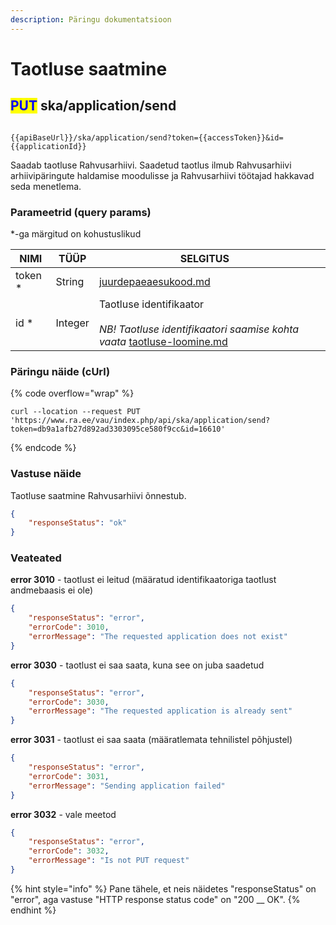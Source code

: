```yaml
---
description: Päringu dokumentatsioon
---
```


# Taotluse saatmine

## <mark style="color:blue;">PUT</mark> ska/application/send

```

{{apiBaseUrl}}/ska/application/send?token={{accessToken}}&id={{applicationId}}
```

Saadab taotluse Rahvusarhiivi. Saadetud taotlus ilmub Rahvusarhiivi arhiivipäringute haldamise moodulisse ja Rahvusarhiivi töötajad hakkavad seda menetlema.

### Parameetrid (query params)

\*-ga märgitud on kohustuslikud

<table><thead><tr><th>NIMI</th><th>TÜÜP</th><th>SELGITUS</th><th data-hidden></th></tr></thead><tbody><tr><td>token *</td><td>String</td><td><a data-mention href="../../juurdepaeaesukood.md">juurdepaeaesukood.md</a></td><td></td></tr><tr><td>id *</td><td>Integer</td><td>Taotluse identifikaator<br><br><em>NB! Taotluse identifikaatori saamise kohta vaata</em> <a data-mention href="taotluse-loomine.md">taotluse-loomine.md</a><em></em></td><td></td></tr></tbody></table>

### Päringu näide (cUrl)

{% code overflow="wrap" %}
```shell
curl --location --request PUT 'https://www.ra.ee/vau/index.php/api/ska/application/send?token=db9a1afb27d892ad3303095ce580f9cc&id=16610'
```
{% endcode %}

### Vastuse näide

Taotluse saatmine Rahvusarhiivi õnnestub.

```json
{
    "responseStatus": "ok"
}
```

### Veateated

**error 3010** - taotlust ei leitud (määratud identifikaatoriga taotlust andmebaasis ei ole)

```json
{
    "responseStatus": "error",
    "errorCode": 3010,
    "errorMessage": "The requested application does not exist"
}
```

**error 3030** - taotlust ei saa saata, kuna see on juba saadetud

```json
{
    "responseStatus": "error",
    "errorCode": 3030,
    "errorMessage": "The requested application is already sent"
}
```

**error 3031** - taotlust ei saa saata (määratlemata tehnilistel põhjustel)

```json
{
    "responseStatus": "error",
    "errorCode": 3031,
    "errorMessage": "Sending application failed"
}
```

**error 3032** - vale meetod

```json
{
    "responseStatus": "error",
    "errorCode": 3032,
    "errorMessage": "Is not PUT request"
}
```

{% hint style="info" %}
Pane tähele, et neis näidetes "responseStatus" on "error", aga vastuse "HTTP response status code" on "200 __ OK".&#x20;
{% endhint %}
